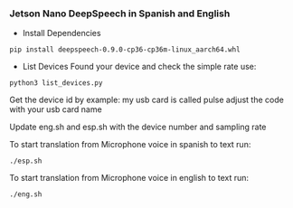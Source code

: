 ### Jetson Nano DeepSpeech in Spanish and English


* Install Dependencies
```
pip install deepspeech-0.9.0-cp36-cp36m-linux_aarch64.whl
```

* List Devices
Found your device and check the simple rate
use:
```
python3 list_devices.py 
```

Get the device id by example: my usb card is called pulse adjust the code with your usb card name

Update eng.sh and esp.sh with the device number and sampling rate

To start translation from Microphone voice in spanish to text run:

```
./esp.sh
```

To start translation from Microphone voice in english to text run:
```
./eng.sh
```
